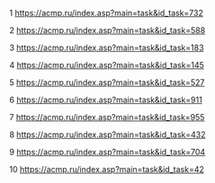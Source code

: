 1
https://acmp.ru/index.asp?main=task&id_task=732


2
https://acmp.ru/index.asp?main=task&id_task=588


3
https://acmp.ru/index.asp?main=task&id_task=183


4
https://acmp.ru/index.asp?main=task&id_task=145


5
https://acmp.ru/index.asp?main=task&id_task=527


6
https://acmp.ru/index.asp?main=task&id_task=911


7
https://acmp.ru/index.asp?main=task&id_task=955


8
https://acmp.ru/index.asp?main=task&id_task=432


9
https://acmp.ru/index.asp?main=task&id_task=704


10
https://acmp.ru/index.asp?main=task&id_task=42
